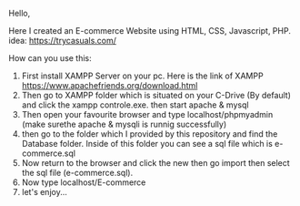 Hello,

Here I created an E-commerce Website using HTML, CSS, Javascript, PHP.
idea: https://trycasuals.com/

How can you use this:

1. First install XAMPP Server on your pc. Here is the link of XAMPP https://www.apachefriends.org/download.html
2. Then go to XAMPP folder which is situated on your C-Drive (By default) and click the xampp controle.exe. then start apache & mysql
3. Then open your favourite browser and type localhost/phpmyadmin (make surethe apache & mysqli is runnig successfully)
4. then go to the folder which I provided by this repository and find the Database folder. Inside of this folder you can see a sql file which is e-commerce.sql
5. Now return to the browser and click the new then go import then select the sql file (e-commerce.sql).
6. Now type localhost/E-commerce
7. let's enjoy...
